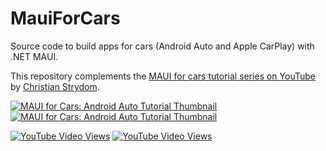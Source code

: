 # MauiForCars

Source code to build apps for cars (Android Auto and Apple CarPlay) with .NET MAUI. 

This repository complements the [MAUI for cars tutorial series on YouTube](https://youtube.com/playlist?list=PL0jJqThQHxikbetR1ODplARyLG6YAPKlz) by [Christian Strydom](https://cvstrydom.co.za).

[![MAUI for Cars: Android Auto Tutorial Thumbnail](https://img.youtube.com/vi/nNkVxegb2oU/0.jpg)](https://www.youtube.com/watch?v=nNkVxegb2oU)
[![MAUI for Cars: Android Auto Tutorial Thumbnail](https://img.youtube.com/vi/Yg2I6NbHZp8/0.jpg)](https://www.youtube.com/watch?v=Yg2I6NbHZp8)

[![YouTube Video Views](https://img.shields.io/youtube/views/nNkVxegb2oU?label=MAUI%20for%20cars%3A%20Android%20Auto&style=social)](https://youtu.be/nNkVxegb2oU)
[![YouTube Video Views](https://img.shields.io/youtube/views/Yg2I6NbHZp8?label=MAUI%20for%20cars%3A%20Apple%20CarPlay&style=social)](https://youtu.be/Yg2I6NbHZp8)
